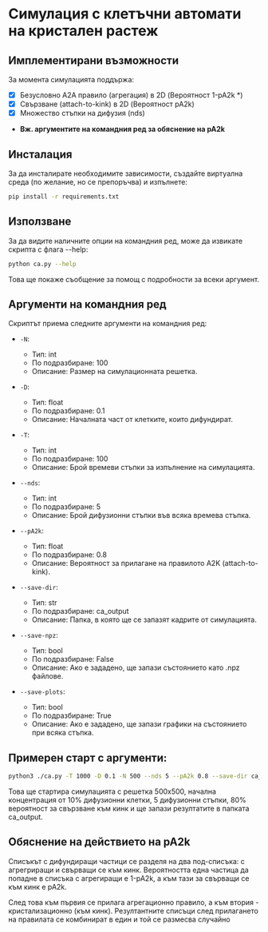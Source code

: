 # Симулация с клетъчни автомати на кристален растеж

## Имплементирани възможности

За момента симулацията поддържа:

- [x] Безусловно A2A правило (агрегация) в 2D (Вероятност 1-pA2k *)
- [x] Свързване (attach-to-kink) в 2D (Вероятност pA2k)
- [x] Множество стъпки на дифузия (nds)

* **Вж. аргументите на командния ред за обяснение на pA2k**

## Инсталация

За да инсталирате необходимите зависимости, създайте виртуална среда (по желание, но се препоръчва) и изпълнете:

```bash
pip install -r requirements.txt
```

## Използване

За да видите наличните опции на командния ред, може да извикате скрипта с флага --help:

```bash
python ca.py --help
```
Това ще покаже съобщение за помощ с подробности за всеки аргумент.

## Аргументи на командния ред

Скриптът приема следните аргументи на командния ред:

- `-N`:
  - Тип: int
  - По подразбиране: 100
  - Описание: Размер на симулационната решетка.

- `-D`:
  - Тип: float
  - По подразбиране: 0.1
  - Описание: Началната част от клетките, които дифундират.

- `-T`:
  - Тип: int
  - По подразбиране: 100
  - Описание: Брой времеви стъпки за изпълнение на симулацията.

- `--nds`:
  - Тип: int
  - По подразбиране: 5
  - Описание: Брой дифузионни стъпки във всяка времева стъпка.

- `--pA2k`:
  - Тип: float
  - По подразбиране: 0.8
  - Описание: Вероятност за прилагане на правилото A2K (attach-to-kink).

- `--save-dir`:
  - Тип: str
  - По подразбиране: ca_output
  - Описание: Папка, в която ще се запазят кадрите от симулацията.

- `--save-npz`:
  - Тип: bool
  - По подразбиране: False
  - Описание: Ако е зададено, ще запази състоянието като .npz файлове.

- `--save-plots`:
  - Тип: bool
  - По подразбиране: True
  - Описание: Ако е зададено, ще запази графики на състоянието при всяка стъпка.

## Примерен старт с аргументи:
```bash
python3 ./ca.py -T 1000 -D 0.1 -N 500 --nds 5 --pA2k 0.8 --save-dir ca_output
```

Това ще стартира симулацията с решетка 500x500, начална концентрация от 10% дифузионни клетки, 5 дифузионни стъпки, 80% вероятност за свързване към кинк и ще запази резултатите в папката ca_output.

## Обяснение на действието на pA2k

Списъкът с дифундиращи частици се разделя на два под-списъка: с агрегриращи и свърващи се към кинк. Вероятността една частица да попадне в списъка с агрегиращи е 1-pA2k, a към тази за свърващи се към кинк 
е pA2k.

След това към първия се прилага агрегационно правило, а към втория - кристализационно (към кинк). Резултантните списъци след прилагането на правилата се комбинират в един и той се размесва случайно
